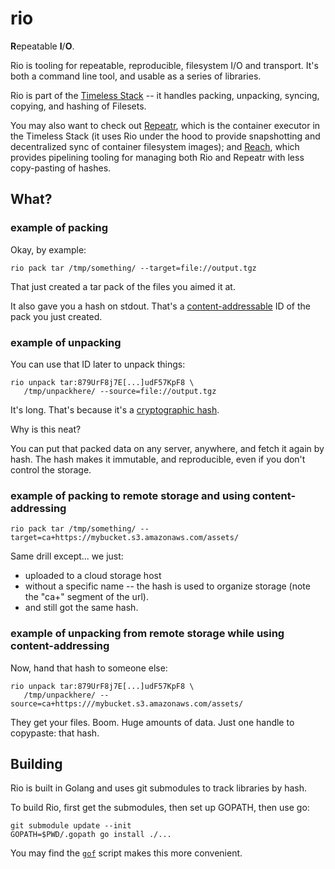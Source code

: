 rio
===

**R**epeatable **I**/**O**.

Rio is tooling for repeatable, reproducible, filesystem I/O and transport.
It's both a command line tool, and usable as a series of libraries.

Rio is part of the [Timeless Stack](https://repeatr.io) --
it handles packing, unpacking, syncing, copying, and hashing of Filesets.

You may also want to check out [Repeatr](https://github.com/polydawn/repeatr),
which is the container executor in the Timeless Stack (it uses Rio under the hood
to provide snapshotting and decentralized sync of container filesystem images);
and [Reach](https://github.com/polydawn/reach), which provides pipelining tooling
for managing both Rio and Repeatr with less copy-pasting of hashes.


What?
-----

### example of packing

Okay, by example:

```
rio pack tar /tmp/something/ --target=file://output.tgz
```

That just created a tar pack of the files you aimed it at.

It also gave you a hash on stdout.  That's a
[content-addressable](https://en.wikipedia.org/wiki/Content-addressable_storage)
ID of the pack you just created.

### example of unpacking

You can use that ID later to unpack things:

```
rio unpack tar:879UrF8j7E[...]udF57KpF8 \
   /tmp/unpackhere/ --source=file://output.tgz
```

It's long.  That's because it's a [cryptographic hash](https://en.wikipedia.org/wiki/Cryptographic_hash_function).

Why is this neat?

You can put that packed data on any server, anywhere, and fetch it again by hash.
The hash makes it immutable, and reproducible, even if you don't control the storage.

### example of packing to remote storage and using content-addressing

```
rio pack tar /tmp/something/ --target=ca+https://mybucket.s3.amazonaws.com/assets/
```

Same drill except... we just:

- uploaded to a cloud storage host
- without a specific name -- the hash is used to organize storage (note the "ca+" segment of the url).
- and still got the same hash.

### example of unpacking from remote storage while using content-addressing

Now, hand that hash to someone else:

```
rio unpack tar:879UrF8j7E[...]udF57KpF8 \
   /tmp/unpackhere/ --source=ca+https:///mybucket.s3.amazonaws.com/assets/
```

They get your files.  Boom.  Huge amounts of data.  Just one handle to copypaste: that hash.


Building
--------

Rio is built in Golang and uses git submodules to track libraries by hash.

To build Rio, first get the submodules, then set up GOPATH, then use go:

```
git submodule update --init
GOPATH=$PWD/.gopath go install ./...
```

You may find the [`gof`](https://github.com/warpfork/gof) script makes this more convenient.
